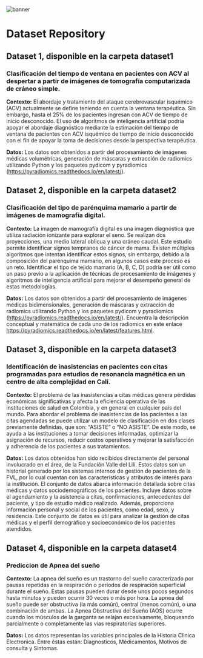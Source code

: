 ![banner](https://github.com/user-attachments/assets/9474436d-8954-463f-9bf6-83add23defec)

# Dataset Repository

## Dataset 1, disponible en la carpeta dataset1
### Clasificación del tiempo de ventana en pacientes con ACV al despertar a partir de imágenes de tomografía computarizada de cráneo simple.

**Contexto:** El abordaje y tratamiento del ataque cerebrovascular isquémico (ACV) actualmente se define teniendo en cuenta la ventana terapéutica. Sin embargo, hasta el 25% de los pacientes ingresan con ACV de tiempo de inicio desconocido. El uso de algoritmos de inteligencia artificial podría apoyar el abordaje diagnóstico mediante la estimación del tiempo de ventana de pacientes con ACV isquémico de tiempo de inicio desconocido con el fin de apoyar la toma de decisiones desde la perspectiva terapéutica.

**Datos:** Los datos son obtenidos a partir del procesamiento de imágenes médicas volumétricas, generación de máscaras y extracción de radiomics utilizando Python y los paquetes pydicom y pyradiomics (https://pyradiomics.readthedocs.io/en/latest/). 

## Dataset 2, disponible en la carpeta dataset2
### Clasificación del tipo de parénquima mamario a partir de imágenes de mamografía digital.
**Contexto:** La imagen de mamografía digital es una imagen diagnóstica que utiliza radiación ionizante para explorar el seno. Se realizan dos proyecciones, una medio lateral oblicua y una cráneo caudal. Este estudio permite identificar signos tempranos de cáncer de mama. Existen múltiples algoritmos que intentan identificar estos signos, sin embargo, debido a la composición del parénquima mamario, en algunos casos este proceso es un reto. Identificar el tipo de tejido mamario (A, B, C, D) podría ser útil como un paso previo a la aplicación de técnicas de procesamiento de imágenes y algoritmos de inteligencia artificial para mejorar el desempeño general de estas metodologías. 

**Datos:** Los datos son obtenidos a partir del procesamiento de imágenes médicas bidimensionales, generación de máscaras y extracción de radiomics utilizando Python y los paquetes pydicom y pyradiomics (https://pyradiomics.readthedocs.io/en/latest/). 
Encuentra la descripción conceptual y matemática de cada uno de los radiomics en este enlace https://pyradiomics.readthedocs.io/en/latest/features.html. 

## Dataset 3, disponible en la carpeta dataset3
### Identificación de inasistencias en pacientes con citas programadas para estudios de resonancia magnética en un centro de alta complejidad en Cali.

**Contexto:** El problema de las inasistencias a citas médicas genera pérdidas económicas significativas y afecta la eficiencia operativa de las instituciones de salud en Colombia, y en general en cualquier país del mundo. Para abordar el problema de inasistencias de los pacientes a las citas agendadas se puede utilizar un modelo de clasificación en dos clases previamente definidas, que son: “ASISTE” o “NO ASISTE”. De este modo, se ayuda a las instituciones a tomar decisiones informadas, optimizar la asignación de recursos, reducir costos operativos y mejorar la satisfacción y adherencia de los pacientes a sus tratamientos. 


**Datos:** Los datos obtenidos han sido recibidos directamente del personal involucrado en el área, de la Fundación Valle del Lili. Estos datos son un historial generado por los sistemas internos de gestión de pacientes de la FVL, por lo cual cuentan con las características y atributos de interés para la institución. El conjunto de datos abarca información detallada sobre citas médicas y datos sociodemográficos de los pacientes. Incluye datos sobre el agendamiento y la asistencia a citas, confirmaciones, antecedentes del paciente, y tipo de estudio médico realizado. Además, proporciona información personal y social de los pacientes, como edad, sexo, y residencia. Este conjunto de datos es útil para analizar la gestión de citas médicas y el perfil demográfico y socioeconómico de los pacientes atendidos.

## Dataset 4, disponible en la carpeta dataset4
### Prediccion de Apnea del sueño
**Contexto:** La apnea del sueño es un trastorno del sueño caracterizado por pausas repetidas en la respiración o períodos de respiración superficial durante el sueño. Estas pausas pueden durar desde unos pocos segundos hasta minutos y pueden ocurrir 30 veces o más por hora. La apnea del sueño puede ser obstructiva (la más común), central (menos común), o una combinación de ambas. La Apnea Obstructiva del Sueño (AOS) ocurre cuando los músculos de la garganta se relajan excesivamente, bloqueando parcialmente o completamente las vías respiratorias superiores.

**Datos:** Los datos representan las variables principales de la Historia Clinica Electronica. Entre éstas están: Diagnosticos, Médicamentos, Motivos de consulta y Sintomas.
